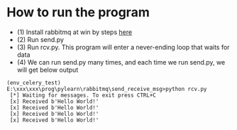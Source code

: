 # How to run the program



* (1) Install rabbitmq at win by steps [here](../install_rabbitmq_win.md)
* (2) Run send.py
* (3) Run rcv.py. This program will enter a never-ending loop that waits for data
* (4) We can run send.py many times, and each time we run send.py, we will get below output


```
(env_celery_test) E:\xxx\xxx\prog\pylearn\rabbitmq\send_receive_msg>python rcv.py
 [*] Waiting for messages. To exit press CTRL+C
 [x] Received b'Hello World!'
 [x] Received b'Hello World!'
 [x] Received b'Hello World!'
 [x] Received b'Hello World!'
```
